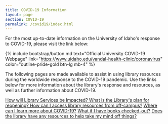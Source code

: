 ```yaml
---
title: COVID-19 Information 
layout: page
section: COVID-19
permalink: /covid19/index.html
---
```


For the most up-to-date information on the University of Idaho's response to COVID-19, please visit the link below: 

{% include bootstrap/button.md text="Official University COVID-19 Webpage" link="https://www.uidaho.edu/vandal-health-clinic/coronavirus" color="outline-pride-gold btn-lg mb-4" %}

The following pages are made available to assist in using library resources during the worldwide response to the COVID-19 pandemic. 
Use the links below for more information about the library's response and resources, as well as further information about COVID-19.

<div class="list-group col-md-8 offset-md-2 mt-2 mb-4">
  <a href="impact.html" class="list-group-item list-group-item-action text-black">
    How will Library Services be Impacted?
  </a>
  <a href="{{ site.lib-media }}/about/LibraryReopeningExternal070620.pdf" target="_blank" class="list-group-item list-group-item-action text-black">
    What is the Library's plan for reopening?
  </a>
  <a href="{{ '/covid19/access.html' | relative_url }}" class="list-group-item list-group-item-action text-black">How can I access library resources from off-campus?</a>
  <a href="{{ '/covid19/information-sources.html' | relative_url }}" class="list-group-item list-group-item-action text-black">Where can I learn more about COVID-19?</a>
  <a href="{{ '/covid19/impact.html#checked-out-books' | relative_url }}" class="list-group-item list-group-item-action text-black">What if I have books checked-out?</a>
  <a href="{{ '/covid19/resources.html' | relative_url }}" class="list-group-item list-group-item-action mb-4">Does the library have any resources to help take my mind off things?</a>
</div>
